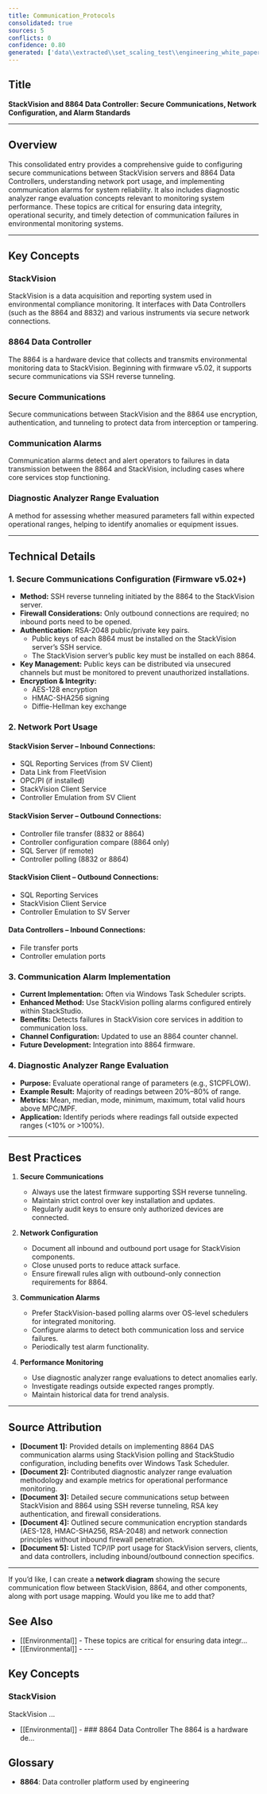 ```yaml
---
title: Communication_Protocols
consolidated: true
sources: 5
conflicts: 0
confidence: 0.80
generated: ['data\\extracted\\set_scaling_test\\engineering_white_papers_WhitePapers_Alarms_EngineeringStandard-8864DASCommunicationAlarmmsg_208fb445.md', 'data\\extracted\\set_scaling_test\\engineering_white_papers_WhitePapers_SampleTests_DiagnosticAnalyzerRangepdf_c93dddc1.md', 'data\\extracted\\set_scaling_test\\engineering_white_papers_WhitePapers_SecureCommunication_SettingupSecureCommunicationsr4docx_3749cf68.md', 'data\\extracted\\set_scaling_test\\engineering_white_papers_WhitePapers_ServerMigration_ESCSecureCommunicationPortspdf_d3ae44db.md', 'data\\extracted\\set_scaling_test\\engineering_white_papers_WhitePapers_ServerMigration_TCP-IPportsusedbyaStackVisionsystempdf_cf196824.md']  # This would be a timestamp
---
```


## Title
**StackVision and 8864 Data Controller: Secure Communications, Network Configuration, and Alarm Standards**

---

## Overview
This consolidated entry provides a comprehensive guide to configuring secure communications between StackVision servers and 8864 Data Controllers, understanding network port usage, and implementing communication alarms for system reliability. It also includes diagnostic analyzer range evaluation concepts relevant to monitoring system performance. These topics are critical for ensuring data integrity, operational security, and timely detection of communication failures in environmental monitoring systems.

---

## Key Concepts

### StackVision
StackVision is a data acquisition and reporting system used in environmental compliance monitoring. It interfaces with Data Controllers (such as the 8864 and 8832) and various instruments via secure network connections.

### 8864 Data Controller
The 8864 is a hardware device that collects and transmits environmental monitoring data to StackVision. Beginning with firmware v5.02, it supports secure communications via SSH reverse tunneling.

### Secure Communications
Secure communications between StackVision and the 8864 use encryption, authentication, and tunneling to protect data from interception or tampering.

### Communication Alarms
Communication alarms detect and alert operators to failures in data transmission between the 8864 and StackVision, including cases where core services stop functioning.

### Diagnostic Analyzer Range Evaluation
A method for assessing whether measured parameters fall within expected operational ranges, helping to identify anomalies or equipment issues.

---

## Technical Details

### 1. Secure Communications Configuration (Firmware v5.02+)
- **Method:** SSH reverse tunneling initiated by the 8864 to the StackVision server.
- **Firewall Considerations:** Only outbound connections are required; no inbound ports need to be opened.
- **Authentication:** RSA-2048 public/private key pairs.
  - Public keys of each 8864 must be installed on the StackVision server’s SSH service.
  - The StackVision server’s public key must be installed on each 8864.
- **Key Management:** Public keys can be distributed via unsecured channels but must be monitored to prevent unauthorized installations.
- **Encryption & Integrity:**
  - AES-128 encryption
  - HMAC-SHA256 signing
  - Diffie-Hellman key exchange

### 2. Network Port Usage
#### StackVision Server – Inbound Connections:
- SQL Reporting Services (from SV Client)
- Data Link from FleetVision
- OPC/PI (if installed)
- StackVision Client Service
- Controller Emulation from SV Client

#### StackVision Server – Outbound Connections:
- Controller file transfer (8832 or 8864)
- Controller configuration compare (8864 only)
- SQL Server (if remote)
- Controller polling (8832 or 8864)

#### StackVision Client – Outbound Connections:
- SQL Reporting Services
- StackVision Client Service
- Controller Emulation to SV Server

#### Data Controllers – Inbound Connections:
- File transfer ports
- Controller emulation ports

### 3. Communication Alarm Implementation
- **Current Implementation:** Often via Windows Task Scheduler scripts.
- **Enhanced Method:** Use StackVision polling alarms configured entirely within StackStudio.
- **Benefits:** Detects failures in StackVision core services in addition to communication loss.
- **Channel Configuration:** Updated to use an 8864 counter channel.
- **Future Development:** Integration into 8864 firmware.

### 4. Diagnostic Analyzer Range Evaluation
- **Purpose:** Evaluate operational range of parameters (e.g., S1CPFLOW).
- **Example Result:** Majority of readings between 20%–80% of range.
- **Metrics:** Mean, median, mode, minimum, maximum, total valid hours above MPC/MPF.
- **Application:** Identify periods where readings fall outside expected ranges (<10% or >100%).

---

## Best Practices

1. **Secure Communications**
   - Always use the latest firmware supporting SSH reverse tunneling.
   - Maintain strict control over key installation and updates.
   - Regularly audit keys to ensure only authorized devices are connected.

2. **Network Configuration**
   - Document all inbound and outbound port usage for StackVision components.
   - Close unused ports to reduce attack surface.
   - Ensure firewall rules align with outbound-only connection requirements for 8864.

3. **Communication Alarms**
   - Prefer StackVision-based polling alarms over OS-level schedulers for integrated monitoring.
   - Configure alarms to detect both communication loss and service failures.
   - Periodically test alarm functionality.

4. **Performance Monitoring**
   - Use diagnostic analyzer range evaluations to detect anomalies early.
   - Investigate readings outside expected ranges promptly.
   - Maintain historical data for trend analysis.

---

## Source Attribution

- **[Document 1]:** Provided details on implementing 8864 DAS communication alarms using StackVision polling and StackStudio configuration, including benefits over Windows Task Scheduler.
- **[Document 2]:** Contributed diagnostic analyzer range evaluation methodology and example metrics for operational performance monitoring.
- **[Document 3]:** Detailed secure communications setup between StackVision and 8864 using SSH reverse tunneling, RSA key authentication, and firewall considerations.
- **[Document 4]:** Outlined secure communication encryption standards (AES-128, HMAC-SHA256, RSA-2048) and network connection principles without inbound firewall penetration.
- **[Document 5]:** Listed TCP/IP port usage for StackVision servers, clients, and data controllers, including inbound/outbound connection specifics.

---

If you’d like, I can create a **network diagram** showing the secure communication flow between StackVision, 8864, and other components, along with port usage mapping. Would you like me to add that?

## See Also

- [[Environmental]] - These topics are critical for ensuring data integr...
- [[Environmental]] - ---

## Key Concepts

### StackVision
StackVision ...
- [[Environmental]] - ### 8864 Data Controller
The 8864 is a hardware de...


## Glossary

- **8864**: Data controller platform used by engineering
